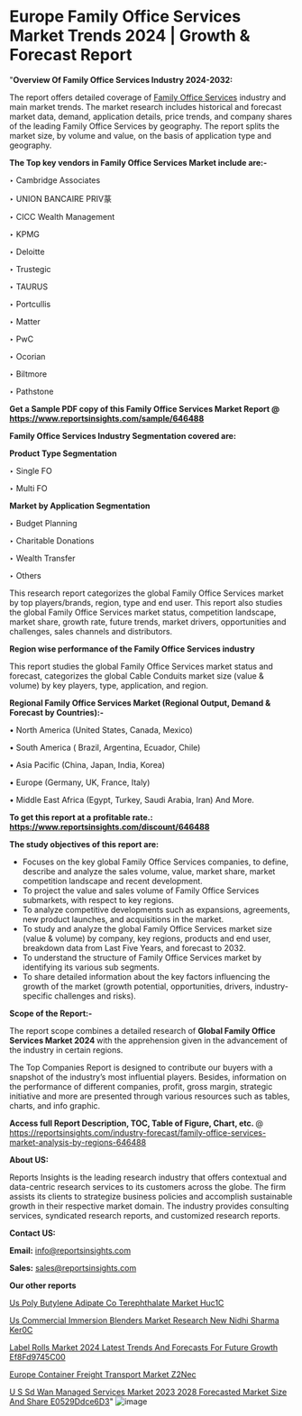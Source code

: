 # Europe Family Office Services Market Trends 2024 | Growth & Forecast Report

"<strong>Overview Of Family Office Services Industry 2024-2032:</strong>

The report offers detailed coverage of <a href=https://www.reportsinsights.com/sample/646488>Family Office Services</a> industry and main market trends. The market research includes historical and forecast market data, demand, application details, price trends, and company shares of the leading Family Office Services by geography. The report splits the market size, by volume and value, on the basis of application type and geography.

<strong>The Top key vendors in Family Office Services Market include are:- </strong>

‣ Cambridge Associates

‣ UNION BANCAIRE PRIV蒃

‣ CICC Wealth Management

‣ KPMG

‣ Deloitte

‣ Trustegic

‣ TAURUS

‣ Portcullis

‣ Matter

‣ PwC

‣ Ocorian

‣ Biltmore

‣ Pathstone

<strong>Get a Sample PDF copy of this Family Office Services Market Report </strong><strong>@ <a href=https://www.reportsinsights.com/sample/646488 style=color:#0000ff;>https://www.reportsinsights.com/sample/646488</a> </strong>

<strong>Family Office Services Industry Segmentation covered are:</strong>

<strong>Product Type Segmentation</strong>

‣ Single FO

‣ Multi FO

<strong>Market by Application Segmentation</strong>

‣ Budget Planning

‣ Charitable Donations

‣ Wealth Transfer

‣ Others

This research report categorizes the global Family Office Services market by top players/brands, region, type and end user. This report also studies the global Family Office Services market status, competition landscape, market share, growth rate, future trends, market drivers, opportunities and challenges, sales channels and distributors.

<strong>Region wise performance of the Family Office Services industry</strong><strong> </strong>

This report studies the global Family Office Services market status and forecast, categorizes the global Cable Conduits market size (value &amp; volume) by key players, type, application, and region. 

<strong>Regional Family Office Services Market (Regional Output, Demand &amp; Forecast by Countries):-</strong>

• North America (United States, Canada, Mexico)

• South America ( Brazil, Argentina, Ecuador, Chile)

• Asia Pacific (China, Japan, India, Korea)

• Europe (Germany, UK, France, Italy)

• Middle East Africa (Egypt, Turkey, Saudi Arabia, Iran) And More.

<strong>To get this report at a profitable rate.: <a href=https://www.reportsinsights.com/discount/646488 style=color:#0000ff;>https://www.reportsinsights.com/discount/646488</a></strong>

<strong>The study objectives of this report are:</strong>
<ul>
  <li>Focuses on the key global Family Office Services companies, to define, describe and analyze the sales volume, value, market share, market competition landscape and recent development.</li>
  <li>To project the value and sales volume of Family Office Services submarkets, with respect to key regions.</li>
  <li>To analyze competitive developments such as expansions, agreements, new product launches, and acquisitions in the market.</li>
  <li>To study and analyze the global Family Office Services market size (value &amp; volume) by company, key regions, products and end user, breakdown data from Last Five Years, and forecast to 2032.</li>
  <li>To understand the structure of Family Office Services market by identifying its various sub segments.</li>
  <li>To share detailed information about the key factors influencing the growth of the market (growth potential, opportunities, drivers, industry-specific challenges and risks).</li>
</ul>
<strong>Scope of the Report:-</strong><strong> </strong>

The report scope combines a detailed research of <strong>Global Family Office Services Market 2024 </strong>with the apprehension given in the advancement of the industry in certain regions.

The Top Companies Report is designed to contribute our buyers with a snapshot of the industry’s most influential players. Besides, information on the performance of different companies, profit, gross margin, strategic initiative and more are presented through various resources such as tables, charts, and info graphic.

<strong>Access full Report Description, TOC, Table of Figure, Chart, etc. </strong>@   <a href=https://reportsinsights.com/industry-forecast/family-office-services-market-analysis-by-regions-646488 style=color:#0000ff;>https://reportsinsights.com/industry-forecast/family-office-services-market-analysis-by-regions-646488</a>

<strong>About US:</strong>

Reports Insights is the leading research industry that offers contextual and data-centric research services to its customers across the globe. The firm assists its clients to strategize business policies and accomplish sustainable growth in their respective market domain. The industry provides consulting services, syndicated research reports, and customized research reports.

<strong>Contact US:</strong>

<p class=""""><b>Email:</b> <a href=mailto:info@reportsinsights.com>info@reportsinsights.com</a></p>
<p class=""""><b>Sales:</b> <a href=mailto:sales@reportsinsights.com>sales@reportsinsights.com</a></p>

<strong>Our other reports</strong>

<a href=https://www.linkedin.com/pulse/us-poly-butylene-adipate-co-terephthalate-market-huc1c/>Us Poly Butylene Adipate Co Terephthalate Market Huc1C</a>

<a href=https://www.linkedin.com/pulse/us-commercial-immersion-blenders-market-research-new-nidhi-sharma-ker0c/>Us Commercial Immersion Blenders Market Research New Nidhi Sharma Ker0C</a>

<a href=https://medium.com/@aanandimane055/label-rolls-market-2024-latest-trends-and-forecasts-for-future-growth-ef8fd9745c00>Label Rolls Market 2024 Latest Trends And Forecasts For Future Growth Ef8Fd9745C00</a>

<a href=https://www.linkedin.com/pulse/europe-container-freight-transport-market-z2nec/>Europe Container Freight Transport Market Z2Nec</a>

<a href=https://medium.com/@saliajay581/u-s-sd-wan-managed-services-market-2023-2028-forecasted-market-size-and-share-e0529ddce6d3>U S Sd Wan Managed Services Market 2023 2028 Forecasted Market Size And Share E0529Ddce6D3</a>"
![image](https://github.com/aanak123/RIMarketer1/assets/158471119/637d496f-35a8-4432-afdf-ed10382b0ce6)
